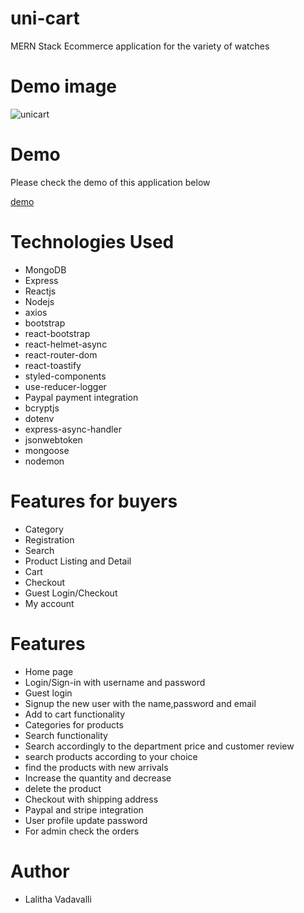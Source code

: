 # uni-cart
 MERN Stack Ecommerce application for the variety of watches
 
 # Demo image
 ![unicart](https://user-images.githubusercontent.com/58090261/199890053-f414efba-07a2-4360-9eaf-7fa56376df82.png)

 
 # Demo 
 
 Please check the demo of this application below
 
 [demo](https://unicart-wsw8.onrender.com/)

 # Technologies Used
 * MongoDB
 * Express
 * Reactjs
 * Nodejs
 * axios
 * bootstrap
 * react-bootstrap
 * react-helmet-async
 * react-router-dom
 * react-toastify
 * styled-components
 * use-reducer-logger
 * Paypal payment integration
 * bcryptjs
 * dotenv
 * express-async-handler
 * jsonwebtoken
 * mongoose
 * nodemon
# Features for buyers
* Category
* Registration
* Search
* Product Listing and Detail
* Cart
* Checkout
* Guest Login/Checkout
* My account

 # Features
 * Home page
 * Login/Sign-in with username and password 
 * Guest login 
 * Signup the new user with the name,password and email
 * Add to cart functionality
 * Categories for products 
 * Search functionality
 * Search accordingly to the department price and customer review
 * search products according to your choice
 * find the products with new arrivals
 * Increase the quantity and decrease 
 * delete the product
 * Checkout with shipping address
 * Paypal and stripe integration
 * User profile update password
 * For admin check the orders

# Author
* Lalitha Vadavalli
